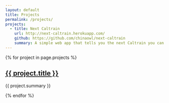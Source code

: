 ```yaml
---
layout: default
title: Projects
permalink: /projects/
projects:
  - title: Next Caltrain
    url: http://next-caltrain.herokuapp.com/
    github: https://github.com/chinaowl/next-caltrain
    summary: A simple web app that tells you the next Caltrain you can take, based on your origin and destination stations and the current time. I used Knockout on the client-side and Node and Postgres on the server-side. Hosted on Heroku.
---
```



{% for project in page.projects %}
  <div class="project">
    <div class="project__header">
      <a class="project__title" href="{{ project.url }}" target="_blank">
        <h2>{{ project.title }}</h2>
      </a>
      <a href="{{ project.github }}" target="_blank"><span class="project__github"></span></a>
    </div>
    <p class="project__summary">
      {{ project.summary }}
    </p>
  </div>
{% endfor %}
